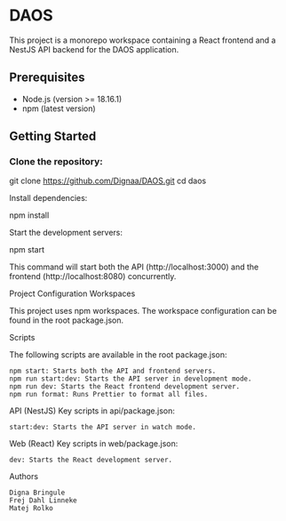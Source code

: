 # DAOS

This project is a monorepo workspace containing a React frontend and a NestJS API backend for the DAOS application.

## Prerequisites

- Node.js (version >= 18.16.1)
- npm (latest version)

## Getting Started

### Clone the repository:

git clone https://github.com/Dignaa/DAOS.git
cd daos

Install dependencies:

npm install

Start the development servers:

npm start

This command will start both the API (http://localhost:3000) and the frontend (http://localhost:8080) concurrently.

Project Configuration
Workspaces

This project uses npm workspaces. The workspace configuration can be found in the root package.json.

Scripts

The following scripts are available in the root package.json:

    npm start: Starts both the API and frontend servers.
    npm run start:dev: Starts the API server in development mode.
    npm run dev: Starts the React frontend development server.
    npm run format: Runs Prettier to format all files.

API (NestJS)
Key scripts in api/package.json:

    start:dev: Starts the API server in watch mode.

Web (React)
Key scripts in web/package.json:

    dev: Starts the React development server.

Authors

    Digna Bringule
    Frej Dahl Linneke
    Matej Rolko
